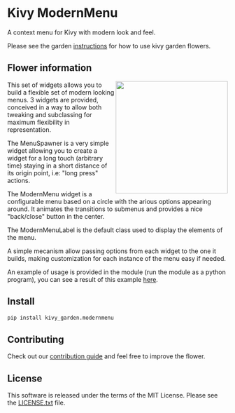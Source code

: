 Kivy ModernMenu
===============

A context menu for Kivy with modern look and feel.

Please see the garden [instructions](https://kivy-garden.github.io) for how to use kivy garden flowers.

Flower information
-------------------

<img src="https://github.com/kivy-garden/garden.modernmenu/blob/master/screenshot.png" align="right" width="256" />

This set of widgets allows you to build a flexible set of modern looking
menus. 3 widgets are provided, conceived in a way to allow both tweaking
and subclassing for maximum flexibility in representation.

The MenuSpawner is a very simple widget allowing you to create a widget
for a long touch (arbitrary time) staying in a short distance of its
origin point, i.e: "long press" actions.

The ModernMenu widget is a configurable menu based on a circle with the
arious options appearing around. It animates the transitions to
submenus and provides a nice "back/close" button in the center.

The ModernMenuLabel is the default class used to display the elements of
the menu.

A simple mecanism allow passing options from each widget to the one it
builds, making customization for each instance of the menu easy if
needed.

An example of usage is provided in the module (run the module as a
python program), you can see a result of this example
[here](http://youtu.be/zzMTpcUGG0Q).

Install
---------

```sh
pip install kivy_garden.modernmenu
```

Contributing
--------------

Check out our [contribution guide](CONTRIBUTING.md) and feel free to improve the flower.

License
---------

This software is released under the terms of the MIT License.
Please see the [LICENSE.txt](LICENSE.txt) file.
